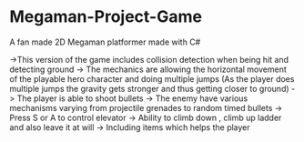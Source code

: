 # Megaman-Project-Game
A fan made 2D Megaman platformer made with C# 

->This version of the game includes collision detection when being hit and detecting ground
-> The mechanics are allowing the horizontal movement of the playable hero character and doing multiple jumps (As the player does multiple jumps the gravity gets stronger and thus getting closer to ground)
-> The player is able to shoot bullets
-> The enemy have various mechanisms varying from projectile grenades to random timed bullets
-> Press S or A to control elevator
-> Ability to climb down , climb up ladder and also leave it at will
-> Including items which helps the player
